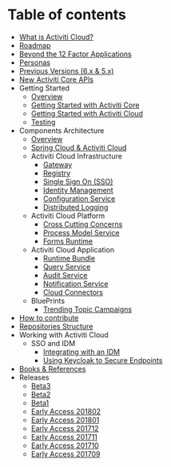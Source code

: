 # Table of contents

* [What is Activiti Cloud?](introduction.md)
* [Roadmap](roadmap.md)
* [Beyond the 12 Factor Applications](12factor.md)
* [Personas](personas.md)
* [Previous Versions \(6.x & 5.x\)](previous.md)
* [New Activiti Core APIs](core-apis.md)
* Getting Started
  * [Overview](getting-started/getting-started.md)
  * [Getting Started with Activiti Core](getting-started/getting-started-activiti-core.md)
  * [Getting Started with Activiti Cloud](getting-started/getting-started-activiti-cloud.md)
  * [Testing](getting-started/testing.md)
* Components Architecture
  * [Overview](components-architecture/overview.md)
  * [Spring Cloud & Activiti Cloud](components-architecture/spring-cloud.md)
  * Activiti Cloud Infrastructure
    * [Gateway](components-architecture/activiti-cloud-infrastructure/gateway.md)
    * [Registry](components-architecture/activiti-cloud-infrastructure/registry.md)
    * [Single Sign On \(SSO\)](components-architecture/activiti-cloud-infrastructure/sso.md)
    * [Identity Management](components-architecture/activiti-cloud-infrastructure/idm.md)
    * [Configuration Service](components-architecture/activiti-cloud-infrastructure/config.md)
    * [Distributed Logging](components-architecture/activiti-cloud-infrastructure/logging.md)
  * Activiti Cloud Platform
    * [Cross Cutting Concerns](components-architecture/activiti-cloud-platform/crosscuttingconcerns.md)
    * [Process Model Service](components-architecture/activiti-cloud-platform/processmodelservice.md)
    * [Forms Runtime](components-architecture/activiti-cloud-platform/formruntimeservice.md)
  * Activiti Cloud Application
    * [Runtime Bundle](components-architecture/activiti-cloud-application/runtimebundle.md)
    * [Query Service](components-architecture/activiti-cloud-application/queryservice.md)
    * [Audit Service](components-architecture/activiti-cloud-application/auditservice.md)
    * [Notification Service](components-architecture/activiti-cloud-application/notification.md)
    * [Cloud Connectors](components-architecture/activiti-cloud-application/cloudconnectors.md)
  * BluePrints
    * [Trending Topic Campaigns](components-architecture/overview-1/trendingtopiccampaigns.md)
* [How to contribute](contribute.md)
* [Repositories Structure](repositories.md)
* Working with Activiti Cloud
  * SSO and IDM
    * [Integrating with an IDM](working-with-activiti-cloud/sso-and-idm/integrating-with-an-idm.md)
    * [Using Keycloak to Secure Endpoints](working-with-activiti-cloud/sso-and-idm/using-keycloak-to-secure-endpoints.md)
* [Books & References](reference.md)
* Releases
  * [Beta3](releases/7.0.0.beta3.md)
  * [Beta2](releases/7.0.0.beta2.md)
  * [Beta1](releases/7.0.0.beta1.md)
  * [Early Access 201802](releases/7-ea201802.md)
  * [Early Access 201801](releases/7-ea201801.md)
  * [Early Access 201712](releases/7-ea201712.md)
  * [Early Access 201711](releases/7-ea201711.md)
  * [Early Access 201710](releases/7-ea201710.md)
  * [Early Access 201709](releases/7-ea201709.md)
